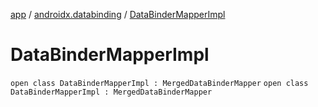[app](../index.md) / [androidx.databinding](index.md) / [DataBinderMapperImpl](./-data-binder-mapper-impl.md)

# DataBinderMapperImpl

`open class DataBinderMapperImpl : MergedDataBinderMapper`
`open class DataBinderMapperImpl : MergedDataBinderMapper`